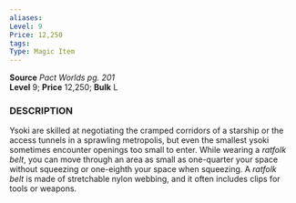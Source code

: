 ```yaml
---
aliases: 
Level: 9
Price: 12,250
tags: 
Type: Magic Item
---
```

**Source** _Pact Worlds pg. 201_  
**Level** 9; **Price** 12,250; **Bulk** L

### DESCRIPTION

Ysoki are skilled at negotiating the cramped corridors of a starship or the access tunnels in a sprawling metropolis, but even the smallest ysoki sometimes encounter openings too small to enter. While wearing a _ratfolk belt_, you can move through an area as small as one-quarter your space without squeezing or one-eighth your space when squeezing. A _ratfolk belt_ is made of stretchable nylon webbing, and it often includes clips for tools or weapons.